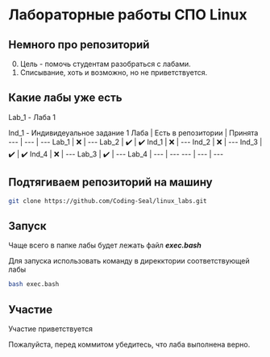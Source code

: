 # Лабораторные работы СПО Linux

## Немного про репозиторий
0) Цель - помочь студентам разобраться с лабами.
1) Списывание, хоть и возможно, но не приветствуется.


## Какие лабы уже есть 
Lab_1 - Лаба 1

Ind_1 - Индивидеуальное задание 1
Лаба | Есть в репозитории | Принята
--- | --- | ---
Lab_1 | ❌ | ---
Lab_2 | ✔️ | ✔️
Ind_1 | ❌ | ---
Ind_2 | ❌ | ---
Ind_3 | ✔️ | ✔️
Ind_4 | ❌ | ---
Lab_3 | ✔️ | ---
Lab_4 | --- | ---
--- | --- | ---

## Подтягиваем репозиторий на машину

```bash
git clone https://github.com/Coding-Seal/linux_labs.git
```
## Запуск
Чаще всего в папке лабы будет лежать файл ***exec.bash***

Для запуска использовать команду в дирекктории соответствующей лабы

```bash
bash exec.bash
```

## Участие
Участие приветствуется 

Пожалуйста, перед коммитом убедитесь, что лаба выполнена верно.
